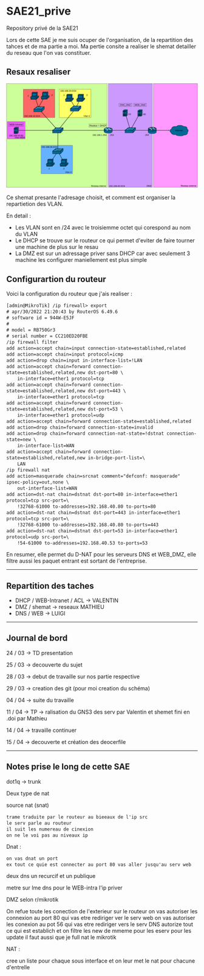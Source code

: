 # SAE21_prive

Repository privé de la SAE21

Lors de cette SAE je me suis ocuper de l'organisation, de la repartition des tahces et de ma partie a moi. Ma pertie consite a realiser le shemat detailler du reseau que l'on vas constituer.

## Resaux resaliser

![img_reseau](reseaux_v3.png)

Ce shemat presante l'adresage choisit, et comment est organiser la repartietion des VLAN.

En detail :

* Les VLAN sont en /24 avec le troisiemme octet qui corespond au nom du VLAN
* Le DHCP se trouve sur le routeur ce qui permet d'eviter de faire tourner une machine de plus sur le resau
* La DMZ est sur un adressage priver sans DHCP car avec seulement 3 machine les configurer maniellement est plus simple

## Configurartion du routeur

Voici la configuration du routeur que j'ais realiser :

    [admin@MikroTik] /ip firewall> export 
    # apr/30/2022 21:20:43 by RouterOS 6.49.6
    # software id = 944W-E5JF
    #
    # model = RB750Gr3
    # serial number = CC210ED20FBE
    /ip firewall filter
    add action=accept chain=input connection-state=established,related
    add action=accept chain=input protocol=icmp
    add action=drop chain=input in-interface-list=!LAN
    add action=accept chain=forward connection-state=established,related,new dst-port=80 \
        in-interface=ether1 protocol=tcp
    add action=accept chain=forward connection-state=established,related,new dst-port=443 \
        in-interface=ether1 protocol=tcp
    add action=accept chain=forward connection-state=established,related,new dst-port=53 \
        in-interface=ether1 protocol=udp
    add action=accept chain=forward connection-state=established,related
    add action=drop chain=forward connection-state=invalid
    add action=drop chain=forward connection-nat-state=!dstnat connection-state=new \
        in-interface-list=WAN
    add action=accept chain=forward connection-state=established,related,new in-bridge-port-list=\
        LAN
    /ip firewall nat
    add action=masquerade chain=srcnat comment="defconf: masquerade" ipsec-policy=out,none \
        out-interface-list=WAN
    add action=dst-nat chain=dstnat dst-port=80 in-interface=ether1 protocol=tcp src-port=\
        !32768-61000 to-addresses=192.168.40.80 to-ports=80
    add action=dst-nat chain=dstnat dst-port=443 in-interface=ether1 protocol=tcp src-port=\
        !32768-61000 to-addresses=192.168.40.80 to-ports=443
    add action=dst-nat chain=dstnat dst-port=53 in-interface=ether1 protocol=udp src-port=\
        !54-61000 to-addresses=192.168.40.53 to-ports=53

En resumer, elle permet du D-NAT pour les serveurs DNS et WEB_DMZ, elle filtre aussi les paquet entrant est sortant de l'entreprise.

-------
## Repartition des taches

* DHCP / WEB-Intranet / ACL -> VALENTIN
* DMZ / shemat -> reseaux MATHIEU
* DNS / WEB -> LUIGI

-------

## Journal de bord

24 / 03 -> TD presentation

25 / 03 -> decouverte du sujet

28 / 03 -> debut de travaille sur nos partie respective

29 / 03 -> creation des git (pour moi creation du schéma)

04 / 04 -> suite du travaille

11 / 04 -> TP -> ralisation du GNS3 des serv par Valentin et shemet fini en .doi par Mathieu

14 / 04 -> travaille continuer

15 / 04 -> decouverte et création des deocerfile

-------

## Notes prise le long de cette SAE

dot1q -> trunk

Deux type de nat

source nat (snat)

    trame traduite par le routeur au bieeaux de l'ip src
    le serv parle au routeur 
    il suit les numereau de cinexion
    on ne le voi pas au niveaux ip

Dnat :

    on vas dnat un port
    ex tout ce quie est connecter au port 80 vas aller jusqu'au serv web

deux dns un recurcif et un publique

metre sur lme dns pour le WEB-intra l'ip priver

DMZ selon r/mikrotik

On refue toute les conection de l'exterieur sur le routeur
on vas autoriser les connexion au port 80 qui vas etre rediriger ver le serv web
on vas autoriser les conexion au pot 56 qui vas etre rediriger vers le serv DNS
autorize tout ce qui est establich
et on filtre les new
de mmeme pour les eserv pour les update
il faut aussi que je full nat le mikrotik

NAT :

cree un liste pour chaque sous interface et on leur met le nat pour chacune d'entrelle



